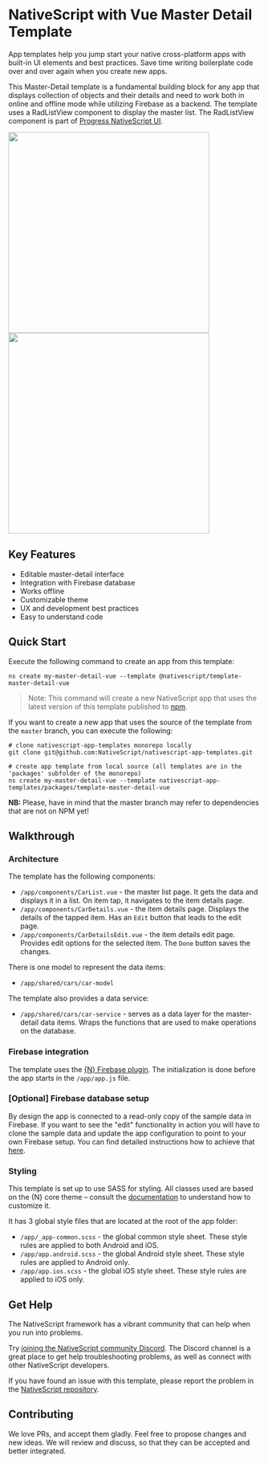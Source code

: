 # NativeScript with Vue Master Detail Template
App templates help you jump start your native cross-platform apps with built-in UI elements and best practices. Save time writing boilerplate code over and over again when you create new apps.

This Master-Detail template is a fundamental building block for any app that displays collection of objects and their details and need to work both in online and offline mode while utilizing Firebase as a backend. The template uses a RadListView component to display the master list. The RadListView component is part of [Progress NativeScript UI](https://github.com/telerik/nativescript-ui-feedback).

<img src="/packages/template-master-detail-vue/tools/assets/phone-masterDetail-ios.png" height="400" /><img src="/packages/template-master-detail-vue/tools/assets/phone-masterDetail-detail-ios.png" height="400" />

## Key Features
- Editable master-detail interface
- Integration with Firebase database
- Works offline
- Customizable theme
- UX and development best practices
- Easy to understand code

## Quick Start
Execute the following command to create an app from this template:

```
ns create my-master-detail-vue --template @nativescript/template-master-detail-vue
```

> Note: This command will create a new NativeScript app that uses the latest version of this template published to [npm](https://www.npmjs.com/package/@nativescript/template-master-detail-vue).

If you want to create a new app that uses the source of the template from the `master` branch, you can execute the following:

```
# clone nativescript-app-templates monorepo locally
git clone git@github.com:NativeScript/nativescript-app-templates.git

# create app template from local source (all templates are in the 'packages' subfolder of the monorepo)
ns create my-master-detail-vue --template nativescript-app-templates/packages/template-master-detail-vue
```

**NB:** Please, have in mind that the master branch may refer to dependencies that are not on NPM yet!

## Walkthrough

### Architecture

The template has the following components:
- `/app/components/CarList.vue` - the master list page. It gets the data and displays it in a list. On item tap, it navigates to the item details page.
- `/app/components/CarDetails.vue` - the item details page. Displays the details of the tapped item. Has an `Edit` button that leads to the edit page.
- `/app/components/CarDetailsEdit.vue` - the item details edit page. Provides edit options for the selected item. The `Done` button saves the changes.

There is one model to represent the data items:
- `/app/shared/cars/car-model`

The template also provides a data service:
- `/app/shared/cars/car-service` - serves as a data layer for the master-detail data items. Wraps the functions that are used to make operations on the database.

### Firebase integration
The template uses the [{N} Firebase plugin](https://github.com/EddyVerbruggen/nativescript-plugin-firebase). The initialization is done before the app starts in the `/app/app.js` file.

### [Optional] Firebase database setup
By design the app is connected to a read-only copy of the sample data in Firebase. If you want to see the "edit" functionality in action you will have to clone the sample data and update the app configuration to point to your own Firebase setup. You can find detailed instructions how to achieve that [here](https://github.com/NativeScript/nativescript-app-templates/blob/master/packages/template-master-detail-ts/tools/firebase/firebase-database-setup.md).

### Styling
This template is set up to use SASS for styling. All classes used are based on the {N} core theme – consult the [documentation](https://github.com/NativeScript/theme) to understand how to customize it.

It has 3 global style files that are located at the root of the app folder:

- `/app/_app-common.scss` - the global common style sheet. These style rules are applied to both Android and iOS.
- `/app/app.android.scss` - the global Android style sheet. These style rules are applied to Android only.
- `/app/app.ios.scss` - the global iOS style sheet. These style rules are applied to iOS only.

## Get Help
The NativeScript framework has a vibrant community that can help when you run into problems.

Try [joining the NativeScript community Discord](https://nativescript.org/discord). The Discord channel is a great place to get help troubleshooting problems, as well as connect with other NativeScript developers.

If you have found an issue with this template, please report the problem in the [NativeScript repository](https://github.com/NativeScript/NativeScript/issues).

## Contributing

We love PRs, and accept them gladly. Feel free to propose changes and new ideas. We will review and discuss, so that they can be accepted and better integrated.
